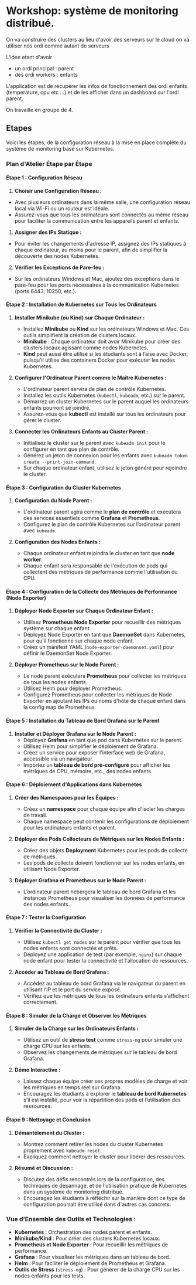 # Workshop:  système de monitoring distribué.

On va construire des clusters
au lieu d'avoir des serveurs sur le cloud
on va utiliser nos ordi comme autant de serveurs

L'idee etant d'avoir

- un ordi principal : parent
- des ordi workers : enfants

L'application est de récupérer les infos de fonctionnement des ordi enfants (temperature, cpu etc ...)  et de les afficher dans un dashboard sur l'ordi parent.

On travaille en groupe de 4.

## Etapes

Voici les étapes, de la configuration réseau à la mise en place complète du système de monitoring basé sur Kubernetes.

### Plan d'Atelier Étape par Étape

#### **Étape 1 : Configuration Réseau**

1. **Choisir une Configuration Réseau :**

- Avec plusieurs ordinateurs dans la même salle, une configuration réseau local via Wi-Fi ou un routeur est idéale.
- Assurez-vous que tous les ordinateurs sont connectés au même réseau pour faciliter la communication entre les appareils parent et enfants.

1. **Assigner des IPs Statique :**

- Pour éviter les changements d'adresse IP, assignez des IPs statiques à chaque ordinateur, au moins pour le parent, afin de simplifier la découverte des nodes Kubernetes.

2. **Vérifier les Exceptions de Pare-feu :**

- Sur les ordinateurs Windows et Mac, ajoutez des exceptions dans le pare-feu pour les ports nécessaires à la communication Kubernetes (ports 6443, 10250, etc.).

#### **Étape 2 : Installation de Kubernetes sur Tous les Ordinateurs**

1. **Installer Minikube (ou Kind) sur Chaque Ordinateur :**
   - Installez **Minikube** ou **Kind** sur les ordinateurs Windows et Mac. Ces outils simplifient la création de clusters locaux.
   - **Minikube** : Chaque ordinateur doit avoir Minikube pour créer des clusters locaux agissant comme nodes Kubernetes.
   - **Kind** peut aussi être utilisé si les étudiants sont à l’aise avec Docker, puisqu’il utilise des containers Docker pour exécuter les nodes Kubernetes.

2. **Configurer l'Ordinateur Parent comme le Maître Kubernetes :**
   - L'ordinateur parent servira de plan de contrôle Kubernetes.
   - Installez les outils Kubernetes (`kubectl`, `kubeadm`, etc.) sur le parent.
   - Démarrez un cluster Kubernetes sur le parent auquel les ordinateurs enfants pourront se joindre.
   - Assurez-vous que **kubectl** est installé sur tous les ordinateurs pour gérer le cluster.

3. **Connecter les Ordinateurs Enfants au Cluster Parent :**
   - Initialisez le cluster sur le parent avec `kubeadm init` pour le configurer en tant que plan de contrôle.
   - Générez un jeton de connexion pour les enfants avec `kubeadm token create --print-join-command`.
   - Sur chaque ordinateur enfant, utilisez le jeton généré pour rejoindre le cluster.

#### **Étape 3 : Configuration du Cluster Kubernetes**

1. **Configuration du Node Parent :**
   - L'ordinateur parent agira comme le **plan de contrôle** et exécutera des services essentiels comme **Grafana** et **Prometheus**.
   - Configurez le plan de contrôle Kubernetes sur l’ordinateur parent avec `kubeadm`.

2. **Configuration des Nodes Enfants :**
   - Chaque ordinateur enfant rejoindra le cluster en tant que **node worker**.
   - Chaque enfant sera responsable de l'exécution de pods qui collectent des métriques de performance comme l'utilisation du CPU.

#### **Étape 4 : Configuration de la Collecte des Métriques de Performance (Node Exporter)**

1. **Déployer Node Exporter sur Chaque Ordinateur Enfant :**
   - Utilisez **Prometheus Node Exporter** pour recueillir des métriques système sur chaque enfant.
   - Déployez Node Exporter en tant que **DaemonSet** dans Kubernetes, pour qu'il fonctionne sur chaque node enfant.
   - Créez un manifest YAML (`node-exporter-daemonset.yaml`) pour définir le DaemonSet Node Exporter.

2. **Déployer Prometheus sur le Node Parent :**
   - Le node parent exécutera **Prometheus** pour collecter les métriques de tous les nodes enfants.
   - Utilisez Helm pour déployer Prometheus.
   - Configurez Prometheus pour collecter les métriques de Node Exporter en ajoutant les IPs ou noms d'hôte de chaque enfant dans la config map de Prometheus.

#### **Étape 5 : Installation du Tableau de Bord Grafana sur le Parent**

1. **Installer et Déployer Grafana sur le Node Parent :**
   - Déployez **Grafana** en tant que pod dans Kubernetes sur le parent.
   - Utilisez Helm pour simplifier le déploiement de Grafana.
   - Créez un service pour exposer l'interface web de Grafana, accessible via un navigateur.
   - Importez un **tableau de bord pré-configuré** pour afficher les métriques de CPU, mémoire, etc., des nodes enfants.

#### **Étape 6 : Déploiement d'Applications dans Kubernetes**

1. **Créer des Namespaces pour les Équipes :**
   - Créez un **namespace** pour chaque équipe afin d'isoler les charges de travail.
   - Chaque namespace peut contenir les configurations de déploiement pour les ordinateurs enfants et parent.

2. **Déployer des Pods Collecteurs de Métriques sur les Nodes Enfants :**
   - Créez des objets **Deployment** Kubernetes pour les pods de collecte de métriques.
   - Les pods de collecte doivent fonctionner sur les nodes enfants, en utilisant Node Exporter.

3. **Déployer Grafana et Prometheus sur le Node Parent :**
   - L’ordinateur parent hébergera le tableau de bord Grafana et les instances Prometheus pour visualiser les données de performance des nodes enfants.

#### **Étape 7 : Tester la Configuration**

1. **Vérifier la Connectivité du Cluster :**
   - Utilisez `kubectl get nodes` sur le parent pour vérifier que tous les nodes enfants sont connectés et prêts.
   - Déployez une application de test (par exemple, `nginx`) sur chaque node enfant pour tester la connectivité et l'allocation de ressources.

2. **Accéder au Tableau de Bord Grafana :**
   - Accédez au tableau de bord Grafana via le navigateur du parent en utilisant l’IP et le port du service exposé.
   - Vérifiez que les métriques de tous les ordinateurs enfants s’affichent correctement.

#### **Étape 8 : Simuler de la Charge et Observer les Métriques**

1. **Simuler de la Charge sur les Ordinateurs Enfants :**
   - Utilisez un outil de **stress test** comme `stress-ng` pour simuler une charge CPU sur les enfants.
   - Observez les changements de métriques sur le tableau de bord Grafana.

2. **Démo Interactive :**
   - Laissez chaque équipe créer ses propres modèles de charge et voir les métriques en temps réel sur Grafana.
   - Encouragez les étudiants à explorer le **tableau de bord Kubernetes** s’il est installé, pour voir la répartition des pods et l’utilisation des ressources.

#### **Étape 9 : Nettoyage et Conclusion**

1. **Démantèlement du Cluster :**
   - Montrez comment retirer les nodes du cluster Kubernetes proprement avec `kubeadm reset`.
   - Expliquez comment nettoyer le cluster pour libérer des ressources.

2. **Résumé et Discussion :**
   - Discutez des défis rencontrés lors de la configuration, des techniques de dépannage, et de l’utilisation pratique de Kubernetes dans un système de monitoring distribué.
   - Encouragez les étudiants à réfléchir sur la manière dont ce type de configuration pourrait être utilisé dans d'autres cas concrets.

### Vue d’Ensemble des Outils et Technologies :

- **Kubernetes** : Orchestration des nodes parent et enfants.
- **Minikube/Kind** : Pour créer des clusters Kubernetes locaux.
- **Prometheus et Node Exporter** : Pour recueillir les métriques de performance.
- **Grafana** : Pour visualiser les métriques dans un tableau de bord.
- **Helm** : Pour faciliter le déploiement de Prometheus et Grafana.
- **Outils de Stress** (`stress-ng`) : Pour générer de la charge CPU sur les nodes enfants pour les tests.

